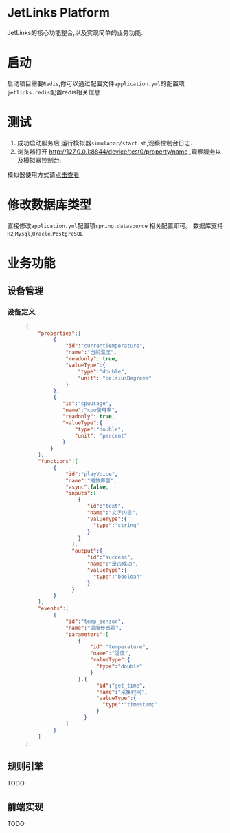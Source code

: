 # JetLinks Platform

JetLinks的核心功能整合,以及实现简单的业务功能.

# 启动

启动项目需要`Redis`,你可以通过配置文件`application.yml`的配置项`jetlinks.redis`配置redis相关信息


# 测试
1. 成功启动服务后,运行模拟器`simulator/start.sh`,观察控制台日志.
2. 浏览器打开 http://127.0.0.1:8844/device/test0/property/name ,观察服务以及模拟器控制台.

模拟器使用方式请[点击查看](https://github.com/jetlinks/device-simulator)

# 修改数据库类型
直接修改`application.yml`配置项`spring.datasource` 相关配置即可。
数据库支持`H2`,`Mysql`,`Oracle`,`PostgreSQL`

# 业务功能

## 设备管理

### 设备定义
```json
      {
          "properties":[
               {
                   "id":"currentTemperature",
                   "name":"当前温度",
                   "readonly": true,
                   "valueType":{
                       "type":"double",
                       "unit": "celsiusDegrees"
                   }
               },
               {
                  "id":"cpuUsage",
                  "name":"cpu使用率",
                  "readonly": true,
                  "valueType":{
                      "type":"double",
                      "unit": "percent"
                  }
              }
          ],
          "functions":[
               {
                   "id":"playVoice",
                   "name":"播放声音",
                   "async":false, 
                   "inputs":[
                       {
                          "id":"text",
                          "name":"文字内容",
                          "valueType":{
                            "type":"string"
                          }
                       }
                     ],
                     "output":{
                          "id":"success",
                          "name":"是否成功",
                          "valueType":{
                            "type":"boolean"
                          }
                     }
               }
          ],
          "events":[
               {
                   "id":"temp_sensor",
                   "name":"温度传感器",
                   "parameters":[
                       {
                           "id":"temperature",
                           "name":"温度",
                           "valueType":{
                             "type":"double"
                           }
                       },{
                             "id":"get_time",
                             "name":"采集时间",
                             "valueType":{
                               "type":"timestamp"
                             }
                         }
                   ]
               }
          ]
      }


```

## 规则引擎
TODO

## 前端实现
TODO
